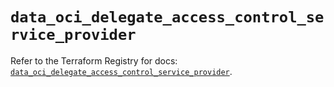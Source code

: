 # `data_oci_delegate_access_control_service_provider`

Refer to the Terraform Registry for docs: [`data_oci_delegate_access_control_service_provider`](https://registry.terraform.io/providers/oracle/oci/6.18.0/docs/data-sources/delegate_access_control_service_provider).
